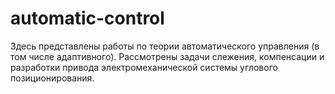 # automatic-control
Здесь представлены работы по теории автоматического управления (в том числе адаптивного). Рассмотрены задачи слежения, компенсации и разработки привода электромеханической системы углового позиционирования.
